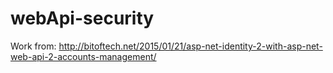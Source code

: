 # webApi-security
Work from: http://bitoftech.net/2015/01/21/asp-net-identity-2-with-asp-net-web-api-2-accounts-management/

